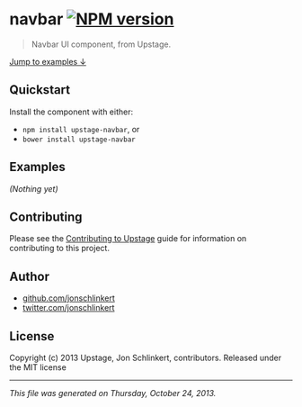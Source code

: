 # navbar [![NPM version](https://badge.fury.io/js/navbar.png)](http://badge.fury.io/js/navbar)

> Navbar UI component, from Upstage.

[Jump to examples ↓](./EXAMPLES.md)

## Quickstart
Install the component with either:

* `npm install upstage-navbar`, or
* `bower install upstage-navbar`

## Examples

_(Nothing yet)_

## Contributing
Please see the [Contributing to Upstage](https://github.com/upstage/upstage/blob/master/CONTRIBUTING.md) guide for information on contributing to this project.

## Author

+ [github.com/jonschlinkert](https://github.com/jonschlinkert)
+ [twitter.com/jonschlinkert](http://twitter.com/jonschlinkert)

## License
Copyright (c) 2013 Upstage, Jon Schlinkert, contributors.
Released under the MIT license

***

_This file was generated on Thursday, October 24, 2013._


